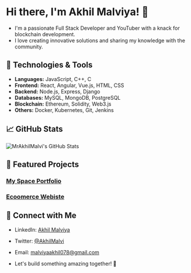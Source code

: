 # Hi there, I'm Akhil Malviya! 👋

- I'm a passionate Full Stack Developer and YouTuber with a knack for blockchain development.
- I love creating innovative solutions and sharing my knowledge with the community.

## 🔧 Technologies & Tools

- **Languages:** JavaScript, C++, C 
- **Frontend:** React, Angular, Vue.js, HTML, CSS
- **Backend:** Node.js, Express, Django
- **Databases:** MySQL, MongoDB, PostgreSQL
- **Blockchain:** Ethereum, Solidity, Web3.js
- **Others:** Docker, Kubernetes, Git, Jenkins

## 📈 GitHub Stats

![MrAkhilMalvi's GitHub Stats](https://github-readme-stats.vercel.app/api?username=MrAkhilMalvi&show_icons=true&theme=radical)

## 🌟 Featured Projects

### [My Space Portfolio](https://github.com/MrAkhilMalvi/My-Space-Portfolio)

### [Ecoomerce Webiste](https://github.com/MrAkhilMalvi/Shop-now)

## 💬 Connect with Me

- LinkedIn: [Akhil Malviya](https://www.linkedin.com/in/mr-akhil-malvi)
- Twitter: [@AkhilMalvi](https://x.com/Akhil_Malviya25)
- Email: malviyaakhil078@gmail.com

- Let's build something amazing together! 🚀


<!---
MrAkhilMalvi/MrAkhilMalvi is a ✨ special ✨ repository because its `README.md` (this file) appears on your GitHub profile.
You can click the Preview link to take a look at your changes.
--->

